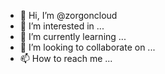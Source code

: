 - 👋 Hi, I’m @zorgoncloud
- 👀 I’m interested in ...
- 🌱 I’m currently learning ...
- 💞️ I’m looking to collaborate on ...
- 📫 How to reach me ...

<!---
zorgoncloud/zorgoncloud is a ✨ special ✨ repository because its `README.md` (this file) appears on your GitHub profile.
You can click the Preview link to take a look at your changes.
--->
